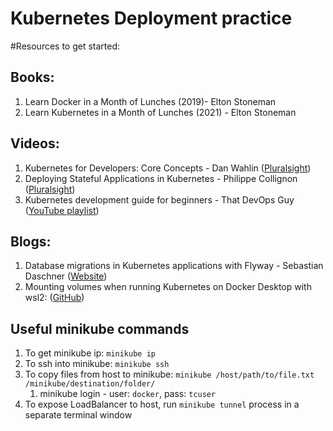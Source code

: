 # Kubernetes Deployment practice

#Resources to get started:
## Books:
1. Learn Docker in a Month of Lunches (2019)- Elton Stoneman
2. Learn Kubernetes in a Month of Lunches (2021) - Elton Stoneman

## Videos:
1. Kubernetes for Developers: Core Concepts - Dan Wahlin ([Pluralsight](https://app.pluralsight.com/library/courses/kubernetes-developers-core-concepts/table-of-contents))
2. Deploying Stateful Applications in Kubernetes - Philippe Collignon ([Pluralsight](https://app.pluralsight.com/library/courses/kubernetes-deploying-stateful-applications/table-of-contents))
3. Kubernetes development guide for beginners - That DevOps Guy ([YouTube playlist](https://www.youtube.com/playlist?list=PLHq1uqvAteVvUEdqaBeMK2awVThNujwMd))

## Blogs:
1. Database migrations in Kubernetes applications with Flyway - Sebastian Daschner ([Website](https://blog.sebastian-daschner.com/entries/flyway-migrate-databases-managed-k8s))
2. Mounting volumes when running Kubernetes on Docker Desktop with wsl2: ([GitHub](https://github.com/docker/for-win/issues/7023#issuecomment-640142404))

## Useful minikube commands
1. To get minikube ip: `minikube ip`
2. To ssh into minikube: `minikube ssh`
3. To copy files from host to minikube: `minikube /host/path/to/file.txt /minikube/destination/folder/`
   1. minikube login - user: `docker`, pass: `tcuser`
4. To expose LoadBalancer to host, run `minikube tunnel` process in a separate terminal window
